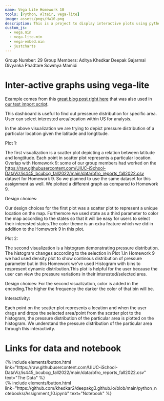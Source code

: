 ```yaml
---
name: Vega Lite Homework 10
tools: [Python, Alteir, vega-lite]
image: assets/pngs/Hw10.png
description: This is a project to display interactive plots using python and vega-lite
custom_js:
  - vega.min
  - vega-lite.min
  - vega-embed.min
  - justcharts
---
```

Group Number: 29
Group Members: Aditya Khedkar Deepak Gajarmal Divyanka Phadtare Sowmya Mamidi

# Inter-active graphs using vega-lite

Example comes from this [great blog post right here](https://blog.4dcu.be/programming/2021/05/03/Interactive-Visualizations.html) that was also used in [our test import script](https://github.com/UIUC-iSchool-DataViz/is445_bcubcg_fall2022/blob/main/week01/test_imports_week01.ipynb).

This dashboard is useful to find out presseure distribution for specific area. User can select interested area/location within US for analysis.

<vegachart schema-url="{{ site.baseurl }}/assets/json/Interactivity.json" style="width: 100%"></vegachart>
In the above visualization we are trying to depict pressure distribution of a particular location given the latitude and longtitude.

Plot 1:

The first visualization is a scatter plot depicting a relation between latitude and longtitude. Each point in scatter plot represents a particular location. Overlap with Homework 9: some of our group members had worked on the https://raw.githubusercontent.com/UIUC-iSchool-DataViz/is445_bcubcg_fall2022/main/data/bfro_reports_fall2022.csv dataset for Homework 9. So we planned to use the same dataset for this assignment as well. We plotted a different graph as compared to Homework 9.

Design choices:

Our design choices for the first plot was a scatter plot to represent a unique location on the map. Furthemore we used state as a third parameter to color the map according to the states so that it will be easy for users to select their interested states.The color theme is an extra feature which we did in addition to the Homework 9 in this plot.

Plot 2:

The second visualization is a histogram demonstrating pressure distribution. The histogram changes according to the selection in Plot 1.In Homework 9 we had used density plot to show continous distribution of pressure parameter but in this Homework we've used Histogram with bins to respresent dynamic distribution.This plot is helpful for the user because the user can view the pressure variations in their interested/selected area.

Design choices: For the second visualization, color is added in the encoding.The higher the frequency the darker the color of that bin will be.

Interactivity:

Each point on the scatter plot represents a location and when the user drags and drops the selected area/point from the scatter plot to the histogram, the pressure distribution of the particular area is plotted on the histogram. We understand the pressure distribution of the particular area through this interactivity.



# Links for data and notebook

<!-- these are written in a combo of html and liquid --> 

<div class="left">
{% include elements/button.html link="https://raw.githubusercontent.com/UIUC-iSchool-DataViz/is445_bcubcg_fall2022/main/data/bfro_reports_fall2022.csv" text="The Data" %}
</div>

<div class="right">
{% include elements/button.html link="https://github.com/khedkar2/deepakg3.github.io/blob/main/python_notebooks/Assignment_10.ipynb" text="Notebook" %}
</div>